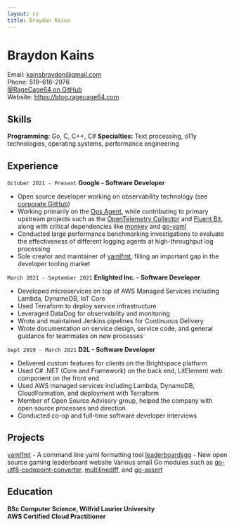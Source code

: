 ```yaml
---
layout: cv
title: Braydon Kains
---
```

# Braydon Kains

Email: kainsbraydon@gmail.com  
Phone: 519-616-2976  
[@RageCage64 on GitHub](https://www.github.com/BraydonKains)  
Website: https://blog.ragecage64.com

Skills
------
**Programming:** Go, C, C++, C#
**Specialties:** Text processing, o11y technologies, operating systems, performance engineering

Experience 
---------
`October 2021 - Present`
**Google - Software Developer**
* Open source developer working on observability technology (see [corporate GitHub](https://github.com/braydonk))
* Working primarily on the [Ops Agent](https://github.com/GoogleCloudPlatform/ops-agent), while contributing to primary upstream projects such as the [OpenTelemetry Collector](https://github.com/open-telemetry/opentelemetry-collector-contrib) and [Fluent Bit](https://github.com/fluent/fluent-bit), along with critical dependencies like [monkey](https://github.com/monkey/monkey) and [go-yaml](https://github.com/goccy/go-yaml)
* Conducted large performance benchmarking investigations to evaluate the effectiveness of different logging agents at high-throughput log processing
* Sole creator and maintainer of [yamlfmt](https://github.com/google/yamlfmt), filling an important gap in the developer tooling market

`March 2021 - September 2021`
**Enlighted Inc. - Software Developer**
* Developed microservices on top of AWS Managed Services including Lambda, DynamoDB, IoT Core
* Used Terraform to deploy service infrastructure
* Leveraged DataDog for observability and monitoring 
* Wrote and maintained Jenkins pipelines for Continuous Delivery
* Wrote documentation on service design, service code, and general guidance for teammates on new processes

`Sept 2019 - March 2021`
**D2L - Software Developer**
* Delivered custom features for clients on the Brightspace platform
* Used C# .NET (Core and Framework) on the back end, LitElement web component on the front end
* Used AWS managed services including Lambda, DynamoDB, CloudFormation, and deployment with Terraform
* Member of Open Source Advisory group, helped the company with open source processes and direction
* Conducted co-op and full-time software developer interviews

Projects
---------

[yamlfmt](https://github.com/google/yamlfmt) - A command line yaml formatting tool
[leaderboardsgg](https://github.com/leaderboardsgg/leaderboard-backend) - New open source gaming leaderboard website
Various small Go modules such as [go-utf8-codepoint-converter](https://github.com/RageCage64/go-utf8-codepoint-converter), [multilinediff](https://github.com/RageCage64/multilinediff), and [go-assert](https://github.com/RageCage64/go-assert)

Education
---------
**BSc Computer Science, Wilfrid Laurier University**  
**AWS Certified Cloud Practitioner**  
